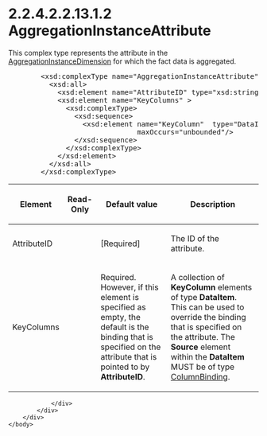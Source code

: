 <html dir="LTR" xmlns:mshelp="http://msdn.microsoft.com/mshelp" xmlns:ddue="http://ddue.schemas.microsoft.com/authoring/2003/5" xmlns:xlink="http://www.w3.org/1999/xlink" xmlns:tool="http://www.microsoft.com/tooltip">
    <head>
        <meta http-equiv="Content-Type" content="text/html; CHARSET=utf-8"></meta>
        <meta name="save" content="history"></meta>
        <title>2.2.4.2.2.13.1.2 AggregationInstanceAttribute</title>
        <xml>
            <mshelp:toctitle title="2.2.4.2.2.13.1.2 AggregationInstanceAttribute"></mshelp:toctitle>
            <mshelp:rltitle title="[MS-SSAS]: AggregationInstanceAttribute"></mshelp:rltitle>
            <mshelp:keyword index="A" term="db3b5628-6fd4-4df2-917d-841a289d05f9"></mshelp:keyword>
            <mshelp:attr name="DCSext.ContentType" value="open specification"></mshelp:attr>
            <mshelp:attr name="AssetID" value="db3b5628-6fd4-4df2-917d-841a289d05f9"></mshelp:attr>
            <mshelp:attr name="TopicType" value="kbRef"></mshelp:attr>
            <mshelp:attr name="DCSext.Title" value="[MS-SSAS]: AggregationInstanceAttribute" />
        </xml>
    </head>
    <body>
        <div id="header">
            <h1 class="heading">2.2.4.2.2.13.1.2 AggregationInstanceAttribute</h1>
        </div>
        <div id="mainSection">
            <div id="mainBody">
                <div id="allHistory" class="saveHistory"></div>
                <div id="sectionSection0" class="section" name="collapseableSection">
                    

<p>This complex type represents the attribute in the <a href="e63cc380-3d36-43d9-ac9d-47592829cc0b.htm">AggregationInstanceDimension</a>
for which the fact data is aggregated.</p>

<dl>
<dd>
<div><pre>   &lt;xsd:complexType name=&quot;AggregationInstanceAttribute&quot;&gt;
     &lt;xsd:all&gt;
       &lt;xsd:element name=&quot;AttributeID&quot; type=&quot;xsd:string&quot;/&gt;
       &lt;xsd:element name=&quot;KeyColumns&quot; &gt;
         &lt;xsd:complexType&gt;
           &lt;xsd:sequence&gt;
             &lt;xsd:element name=&quot;KeyColumn&quot;  type=&quot;DataItem&quot; minOccurs=&quot;0&quot;
                          maxOccurs=&quot;unbounded&quot;/&gt;
           &lt;/xsd:sequence&gt;
         &lt;/xsd:complexType&gt;
       &lt;/xsd:element&gt;
     &lt;/xsd:all&gt;
   &lt;/xsd:complexType&gt;
</pre></div>
</dd></dl>

<table>
 <thead>
  <tr>
   <th>
   <p>Element</p>
   </th>
   <th>
   <p>Read-Only</p>
   </th>
   <th>
   <p>Default value</p>
   </th>
   <th>
   <p>Description</p>
   </th>
  </tr>
 </thead>
 <tr>
  <td>
  <p>AttributeID</p>
  </td>
  <td>
  <p> </p>
  </td>
  <td>
  <p>[Required]</p>
  </td>
  <td>
  <p>The ID of the attribute.</p>
  </td>
 </tr>
 <tr>
  <td>
  <p>KeyColumns</p>
  </td>
  <td>
  <p> </p>
  </td>
  <td>
  <p>Required. However, if this element is specified as
  empty, the default is the binding that is specified on the attribute that is
  pointed to by <b>AttributeID</b>.</p>
  </td>
  <td>
  <p>A collection of <b>KeyColumn</b> elements of type <b>DataItem</b>.
  This can be used to override the binding that is specified on the attribute.
  The <b>Source</b> element within the <b>DataItem</b> MUST be of type <a href="b3bc258c-6671-44ff-b8af-399e4ae07d7e.htm">ColumnBinding</a>.</p>
  </td>
 </tr>
</table>

<p> </p>


                </div>
            </div>
        </div>
    </body>
</html>